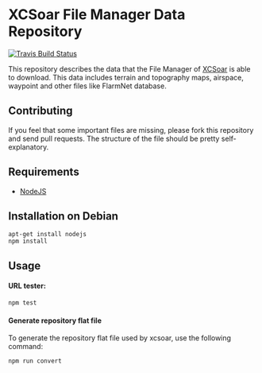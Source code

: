 XCSoar File Manager Data Repository
===================================

[![Travis Build Status](https://img.shields.io/travis/XCSoar/xcsoar-data-repository/master.svg)](https://travis-ci.org/XCSoar/xcsoar-data-repository)

This repository describes the data that the File Manager of
[XCSoar](https://xcsoar.org/) is able to download. This data includes
terrain and topography maps, airspace, waypoint and other files like FlarmNet
database.

Contributing
------------
If you feel that some important files are missing, please fork this repository
and send pull requests. The structure of the file should be pretty self-explanatory.

Requirements
------------

* [NodeJS](https://nodejs.org)

Installation on Debian 
----------------------

```
apt-get install nodejs
npm install
```

Usage 
-----

#### URL tester:

`npm test`

#### Generate repository flat file

To generate the repository flat file used by xcsoar, use the following command:

`npm run convert`
